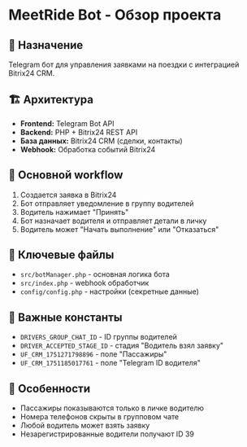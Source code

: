 # MeetRide Bot - Обзор проекта

## 🎯 Назначение
Telegram бот для управления заявками на поездки с интеграцией Bitrix24 CRM.

## 🏗️ Архитектура
- **Frontend:** Telegram Bot API
- **Backend:** PHP + Bitrix24 REST API
- **База данных:** Bitrix24 CRM (сделки, контакты)
- **Webhook:** Обработка событий Bitrix24

## 🔄 Основной workflow
1. Создается заявка в Bitrix24
2. Бот отправляет уведомление в группу водителей
3. Водитель нажимает "Принять"
4. Бот назначает водителя и отправляет детали в личку
5. Водитель может "Начать выполнение" или "Отказаться"

## 📁 Ключевые файлы
- `src/botManager.php` - основная логика бота
- `src/index.php` - webhook обработчик
- `config/config.php` - настройки (секретные данные)

## 🔑 Важные константы
- `DRIVERS_GROUP_CHAT_ID` - ID группы водителей
- `DRIVER_ACCEPTED_STAGE_ID` - стадия "Водитель взял заявку"
- `UF_CRM_1751271798896` - поле "Пассажиры"
- `UF_CRM_1751185017761` - поле "Telegram ID водителя"

## 🚨 Особенности
- Пассажиры показываются только в личке водителю
- Номера телефонов скрыты в групповом чате
- Любой водитель может взять заявку
- Незарегистрированные водители получают ID 39
